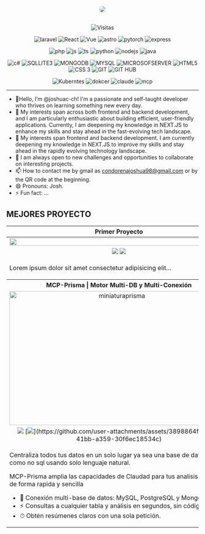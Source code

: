 <div align="center">
    <img src="https://github.com/user-attachments/assets/c33975c1-b8b3-4518-ab25-78634c52b50c"  style="border-radius: 15px;">
    
    
  <!--  <img src="https://github.com/user-attachments/assets/f66c0014-2fb8-4194-b851-d2d96d5d4936"  style="border-radius: 15px;" SECUNDARIO>-->
  <!-- <img src="https://github.com/joshuac-ch/joshuac-ch/assets/132742651/f7a4abdc-a628-4cc7-ba28-53faaec4046a"  style="border-radius: 15px;" PRINCIAPL>-->
</div>

<!--
|JavaScript|   BUSCARJava   |  Python  |    C#    |    R     |   PHP    | LARAVEL  |   .NET   |  Unity  |  
|----------|----------|----------|----------|----------|----------|----------|----------|---------|










| MONGODB  |  Mysql   |SQLSERVER | BUSTCAR  COBOL  |    HTML  |    CSS   | SQLITE3|BUSCAR   STARUML | BOOSTRAP|
|     VISUAL STUDIO   | VISUAL STUDIO CODE  |    GIT   |   GITHUB |
-->
<div align="center">    

<br>
<!--![UNITY](https://img.shields.io/badge/-Unity-%23512BD4?logo=unity&logoColor=%23FFFFFF&logoSize=20&labelColor=black&color=white) -->

![Visitas](https://komarev.com/ghpvc/?username=joshuac-ch&label=View%20Profile&color=5c3eab&style=flat-square)

![laravel](https://img.shields.io/badge/Laravel-%23FF2D20?style=for-the-badge&logo=laravel&logoColor=%23FF2D20&labelColor=white&color=%23FF2D20)
![React](https://img.shields.io/badge/React-white?style=for-the-badge&logo=react&logoColor=%2361DAFB)
![Vue](https://img.shields.io/badge/Vue.js-white?style=for-the-badge&logo=vuedotjs&logoColor=%234FC08D)
![astro](https://img.shields.io/badge/Astro-white?style=for-the-badge&logo=astro&logoColor=%235C2EDE&labelColor=black&color=black)
![pytorch](https://img.shields.io/badge/PyTorcht-%23EE4C2C?style=for-the-badge&logo=pytorch&color=white)
![express](https://img.shields.io/badge/Express%20JS-%23000000?style=for-the-badge&logo=express)

![php](https://img.shields.io/badge/PHP-white?style=for-the-badge&logo=php&labelColor=white)
![js](https://img.shields.io/badge/javascript-black?style=for-the-badge&logo=javascript&logoColor=%23F7DF1E)
![ts](https://img.shields.io/badge/TypeScript-%233178C6?style=for-the-badge&logo=typescript&color=white)
![python](https://img.shields.io/badge/Python-white?style=for-the-badge&logo=python&logoColor=%233776AB)
![nodejs](https://img.shields.io/badge/node%20js-white?style=for-the-badge&logo=nodedotjs&labelColor=white&color=%235FA04E)
![java](https://img.shields.io/badge/java-white?style=for-the-badge&logo=coffeescript&logoColor=ED8B00)

![c#](https://img.shields.io/badge/-C%20sharp%20-%23512BD4?logo=csharp&logoColor=%23512BD4&logoSize=20&labelColor=white&color=%23512BD4)
![SQLLITE3](https://img.shields.io/badge/-SQLite3-%23512BD4?logo=sqlite&logoColor=%23003B57&logoSize=20&labelColor=white&color=%23003B57)
![MONGODB](https://img.shields.io/badge/-MongoDB-%23512BD4?logo=mongodb&logoColor=%2347A248&logoSize=20&labelColor=white&color=%2347A248)
![MYSQL](https://img.shields.io/badge/-MySQL-%23512BD4?logo=mysql&logoColor=%234479A1&logoSize=20&labelColor=white&color=%234479A1)
![MICROSOFSERVER](https://img.shields.io/badge/-Microsoft%20SQL%20Server-%23512BD4?logo=microsoftsqlserver&logoColor=%23CC2927&logoSize=20&labelColor=white&color=%23CC2927)
![HTML5](https://img.shields.io/badge/-HTML%205-%23512BD4?logo=html5&logoColor=%23E34F26&logoSize=20&labelColor=white&color=%23E34F26)
![CSS 3](https://img.shields.io/badge/-CSS-%23512BD4?logo=css3&logoColor=%231572B6&logoSize=20&labelColor=white&color=%231572B6)
![GIT](https://img.shields.io/badge/-Git-%23512BD4?logo=git&logoColor=%23F05032&logoSize=20&labelColor=white&color=%23F05032)
![GIT HUB](https://img.shields.io/badge/-GitHub-%23512BD4?logo=github&logoColor=%23181717&logoSize=20&labelColor=white&color=%23181717)

![Kuberntes](https://img.shields.io/badge/Kubernetes-326CE5?style=for-the-badge&logo=Kubernetes&logoColor=white)
![dokcer](https://img.shields.io/badge/docker-257bd6?style=for-the-badge&logo=docker&logoColor=white)
![claude](https://img.shields.io/badge/Claude-%23D97757?style=for-the-badge&logo=claude&logoColor=white)
![mcp](https://img.shields.io/badge/Model%20Context%20Protocol-white?style=for-the-badge&logo=modelcontextprotocol&logoColor=black)

</div>

---------------------------------------

- 👋Hello, I’m @joshuac-ch! I'm a passionate and self-taught developer who thrives on learning something new every day.
- 👀 My interests span across both frontend and backend development, and I am particularly enthusiastic about building efficient, user-friendly applications. Currently, I am deepening my knowledge in NEXT.JS to enhance my skills and stay ahead in the fast-evolving tech landscape.
- 🌱 My interests span frontend and backend development. I am currently deepening my knowledge in NEXT.JS to improve my skills and stay ahead in the rapidly evolving technology landscape.
- 💞️ I am always open to new challenges and opportunities to collaborate on interesting projects.
- 📫 How to contact me by gmail as condorenajoshua98@gmail.com or by the QR code at the beginning.
- 😄 Pronouns: Josh.
- ⚡ Fun fact: ...


MEJORES PROYECTO
----------------


<table width="100%">
  <thead>
    <tr>
      <th width="50%">Primer Proyecto</th>
      <th width="50%">Segundo Proyecto</th>
    </tr>
  </thead>
  <tbody>
    <!-- Fila de imágenes -->
    <tr>
      <td align="center"><img src="https://i.pinimg.com/564x/df/b9/ea/dfb9eaee5de43642134e5a37644ba438.jpg" width="100%" ></td>
      <td align="center"><img src="https://i.pinimg.com/564x/df/b9/ea/dfb9eaee5de43642134e5a37644ba438.jpg" width="100%"></td>
    </tr>
    <!-- Fila de botones -->
    <tr align="center">
      <td>
        <img src="https://img.shields.io/badge/-Codigo%20-%23512BD4?logo=github&logoColor=181717&labelColor=white&color=181717">
        <img src="https://img.shields.io/badge/-Muestra%20-%23512BD4?logo=github&logoColor=181717&labelColor=white&color=181717">
      </td>
      <td>
        <img src="https://img.shields.io/badge/-Codigo%20-%23512BD4?logo=github&logoColor=181717&labelColor=white&color=181717">
        <img src="https://img.shields.io/badge/-Muestra%20-%23512BD4?logo=github&logoColor=181717&labelColor=white&color=181717">
      </td>
    </tr>
    <!-- Fila de descripciones -->
    <tr>
      <td><p>Lorem ipsum dolor sit amet consectetur adipisicing elit...</p></td>
      <td><p>Lorem ipsum dolor sit amet consectetur adipisicing elit...</p></td>
    </tr>
    <!-- Segunda fila -->
    <tr>
      <th>MCP-Prisma | Motor Multi-DB y Multi-Conexión</th>
      <th>MCP-Server | Excel + Claude</th>
    </tr>
    <!-- Fila de imágenes -->
     <tr>
      <td align="center"><img width="574" height="351" alt="miniaturaprisma" src="https://github.com/user-attachments/assets/8341ea27-3eba-4125-b4f9-27a49de9c526" /></td>      
      <td align="center"> <img width="578" height="331" alt="mcpbanner" src="https://github.com/user-attachments/assets/3b71759a-bcb8-40a5-bb06-b362316c25c7" /></td>
    </tr>
    <!-- Fila de botones -->
    <tr align="center">
      <td>
        <img src="https://img.shields.io/badge/-Codigo%20-%23512BD4?logo=github&logoColor=181717&labelColor=white&color=181717">       
        [<img src="https://img.shields.io/badge/-Muestra%20-%23512BD4?logo=github&logoColor=181717&labelColor=white&color=181717">](https://github.com/user-attachments/assets/3898864f-3f0b-41bb-a359-30f6ec18534c)
      </td>
      <td>
        <img src="https://img.shields.io/badge/-Codigo%20-%23512BD4?logo=github&logoColor=181717&labelColor=white&color=181717">
        <img src="https://img.shields.io/badge/-Muestra%20-%23512BD4?logo=github&logoColor=181717&labelColor=white&color=181717">
      </td>
    </tr>
    <!-- Fila de descripciones -->
    <tr>
      <td>
          <p>Centraliza todos tus datos en un solo lugar ya sea una base de datos sql como no sql usando solo lenguaje natural.</p>
          <p>MCP-Prisma amplia las capacidades de Claudad para tus analisis de datos de forma rapida y sencilla</p>
          <ul>
              <li>🔗 Conexión multi-base de datos: MySQL, PostgreSQL y MongoDB.</li>
              <li>⚡ Consultas a cualquier tabla y análisis en segundos, sin código.</li>
              <li>⏱  Obtén resúmenes claros con una sola petición.</li>
          </ul>
      </td>
      <td>
          <p>Convierte tus archivos de Excel en reportes inteligentes en segundos usando solo lenguaje natural.</p>
          <p>MCP-Server amplía las capacidades de Claude para análisis y visualización de datos.</p>
          <ul>
              <li>📊 Genera resúmenes automáticos de tablas.</li>
              <li>🔗 Calcula correlaciones entre variables.</li>
              <li>⏱ Ahorra tiempo, sin escribir código.</li>
          </ul>
      </td>
    </tr>
  </tbody>
</table>


<!---
joshuac-ch/joshuac-ch is a ✨ special ✨ repository because its `README.md` (this file) appears on your GitHub profile.
You can click the Preview link to take a look at your changes.
--->
